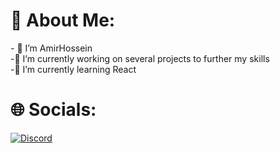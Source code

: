 <h1>🤔 About Me:</h1>
- 👋 I’m AmirHossein 
<br>
-🔭 I’m currently working on several projects to further my skills
<br>
-🌱 I’m currently learning React

<h1>🌐 Socials:</h1>
<a href="https://google.com" rel="nofollow"><img src="https://camo.githubusercontent.com/7c80e7e5644b591e16ef6dd9abdf7bd45c04f25e425cd66760ce1fcecac06262/68747470733a2f2f696d672e736869656c64732e696f2f62616467652f446973636f72642d2532333732383944412e7376673f6c6f676f3d646973636f7264266c6f676f436f6c6f723d7768697465" alt="Discord" data-canonical-src="https://img.shields.io/badge/Discord-%237289DA.svg?logo=discord&amp;logoColor=white" style="max-width: 100%;"></a>
